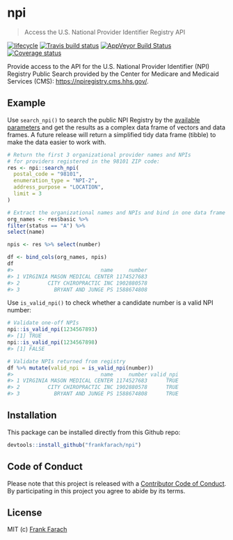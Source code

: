 
<!-- README.md is generated from README.Rmd. Please edit that file -->
npi
===

> Access the U.S. National Provider Identifier Registry API

[![lifecycle](https://img.shields.io/badge/lifecycle-experimental-orange.svg)](https://www.tidyverse.org/lifecycle/#experimental) [![Travis build status](https://travis-ci.org/frankfarach/npi.svg?branch=master)](https://travis-ci.org/frankfarach/npi) [![AppVeyor Build Status](https://ci.appveyor.com/frankfarach/npi)](https://ci.appveyor.com/api/projects/status/github//frankfarach/npi/?branch=master&svg=true) [![Coverage status](https://codecov.io/gh/frankfarach/npi/branch/master/graph/badge.svg)](https://codecov.io/github/frankfarach/npi?branch=master)

Provide access to the API for the U.S. National Provider Identifier (NPI) Registry Public Search provided by the Center for Medicare and Medicaid Services (CMS): <https://npiregistry.cms.hhs.gov/>.

Example
-------

Use `search_npi()` to search the public NPI Registry by the [available parameters](https://npiregistry.cms.hhs.gov/registry/help-api) and get the results as a complex data frame of vectors and data frames. A future release will return a simplified tidy data frame (tibble) to make the data easier to work with.

``` r
# Return the first 3 organizational provider names and NPIs
# for providers registered in the 98101 ZIP code:
res <- npi::search_npi(
  postal_code = "98101",
  enumeration_type = "NPI-2",
  address_purpose = "LOCATION",
  limit = 3
)

# Extract the organizational names and NPIs and bind in one data frame
org_names <- res$basic %>%
filter(status == "A") %>%
select(name)

npis <- res %>% select(number)

df <- bind_cols(org_names, npis)
df
#>                            name     number
#> 1 VIRGINIA MASON MEDICAL CENTER 1174527683
#> 2         CITY CHIROPRACTIC INC 1902880578
#> 3           BRYANT AND JUNGE PS 1588674808
```

Use `is_valid_npi()` to check whether a candidate number is a valid NPI number:

``` r
# Validate one-off NPIs
npi::is_valid_npi(1234567893)
#> [1] TRUE
npi::is_valid_npi(1234567898)
#> [1] FALSE

# Validate NPIs returned from registry
df %>% mutate(valid_npi = is_valid_npi(number))
#>                            name     number valid_npi
#> 1 VIRGINIA MASON MEDICAL CENTER 1174527683      TRUE
#> 2         CITY CHIROPRACTIC INC 1902880578      TRUE
#> 3           BRYANT AND JUNGE PS 1588674808      TRUE
```

Installation
------------

This package can be installed directly from this Github repo:

``` r
devtools::install_github("frankfarach/npi")
```

Code of Conduct
---------------

Please note that this project is released with a [Contributor Code of Conduct](CODE_OF_CONDUCT.md). By participating in this project you agree to abide by its terms.

License
-------

MIT (c) [Frank Farach](https://github.com/frankfarach)

